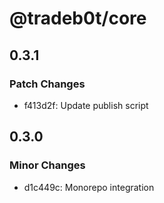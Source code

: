 # @tradeb0t/core

## 0.3.1

### Patch Changes

- f413d2f: Update publish script

## 0.3.0

### Minor Changes

- d1c449c: Monorepo integration
